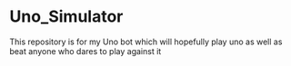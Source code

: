 # Uno_Simulator
This repository is for my Uno bot which will hopefully play uno as well as beat anyone who dares to play against it
